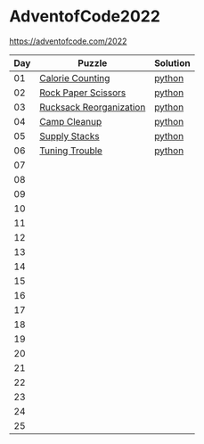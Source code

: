 # AdventofCode2022

https://adventofcode.com/2022

| Day | Puzzle | Solution |
|---|---|---|
| 01 | [Calorie Counting](https://adventofcode.com/2022/day/1) | [python](https://github.com/eriksoderp/aoc2022/blob/main/puzzle01.py) |
| 02 | [Rock Paper Scissors](https://adventofcode.com/2022/day/2) | [python](https://github.com/eriksoderp/aoc2022/blob/main/puzzle02.py) |
| 03 | [Rucksack Reorganization](https://adventofcode.com/2022/day/3) | [python](https://github.com/eriksoderp/aoc2022/blob/main/puzzle03.py) |
| 04 | [Camp Cleanup](https://adventofcode.com/2022/day/4) | [python](https://github.com/eriksoderp/aoc2022/blob/main/puzzle04.py) |
| 05 | [Supply Stacks](https://adventofcode.com/2022/day/5) | [python](https://github.com/eriksoderp/aoc2022/blob/main/puzzle05.py) |
| 06 | [Tuning Trouble](https://adventofcode.com/2022/day/6) | [python](https://github.com/eriksoderp/aoc2022/blob/main/puzzle06.py) |
| 07 |  |  |
| 08 |  |  |
| 09 |  |  |
| 10 |  |  |
| 11 |  |  |
| 12 |  |  |
| 13 |  |  |
| 14 |  |  |
| 15 |  |  |
| 16 |  |  |
| 17 |  |  |
| 18 |  |  |
| 19 |  |  |
| 20 |  |  |
| 21 |  |  |
| 22 |  |  |
| 23 |  |  |
| 24 |  |  |
| 25 |  |  |
